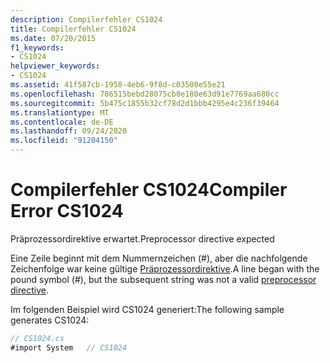 ```yaml
---
description: Compilerfehler CS1024
title: Compilerfehler CS1024
ms.date: 07/20/2015
f1_keywords:
- CS1024
helpviewer_keywords:
- CS1024
ms.assetid: 41f587cb-1958-4eb6-9f8d-c03500e55e21
ms.openlocfilehash: 786515bebd28075cb0e180e63d91e7769aa680cc
ms.sourcegitcommit: 5b475c1855b32cf78d2d1bbb4295e4c236f39464
ms.translationtype: MT
ms.contentlocale: de-DE
ms.lasthandoff: 09/24/2020
ms.locfileid: "91204150"
---
```

# <a name="compiler-error-cs1024"></a><span data-ttu-id="cb6c5-103">Compilerfehler CS1024</span><span class="sxs-lookup"><span data-stu-id="cb6c5-103">Compiler Error CS1024</span></span>

<span data-ttu-id="cb6c5-104">Präprozessordirektive erwartet.</span><span class="sxs-lookup"><span data-stu-id="cb6c5-104">Preprocessor directive expected</span></span>  
  
 <span data-ttu-id="cb6c5-105">Eine Zeile beginnt mit dem Nummernzeichen (#), aber die nachfolgende Zeichenfolge war keine gültige [Präprozessordirektive](../language-reference/preprocessor-directives/index.md).</span><span class="sxs-lookup"><span data-stu-id="cb6c5-105">A line began with the pound symbol (#), but the subsequent string was not a valid [preprocessor directive](../language-reference/preprocessor-directives/index.md).</span></span>  
  
 <span data-ttu-id="cb6c5-106">Im folgenden Beispiel wird CS1024 generiert:</span><span class="sxs-lookup"><span data-stu-id="cb6c5-106">The following sample generates CS1024:</span></span>  
  
```csharp  
// CS1024.cs  
#import System   // CS1024  
```
